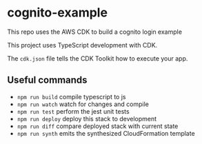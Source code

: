 # cognito-example

This repo uses the AWS CDK to build a cognito login example

This project uses TypeScript development with CDK.

The `cdk.json` file tells the CDK Toolkit how to execute your app.

## Useful commands

- `npm run build` compile typescript to js
- `npm run watch` watch for changes and compile
- `npm run test` perform the jest unit tests
- `npm run deploy` deploy this stack to development
- `npm run diff` compare deployed stack with current state
- `npm run synth` emits the synthesized CloudFormation template
